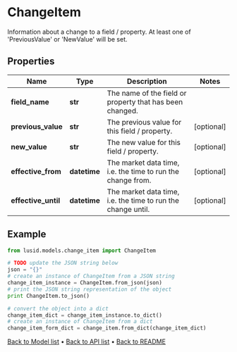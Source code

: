 # ChangeItem

Information about a change to a field / property.  At least one of 'PreviousValue' or 'NewValue' will be set.

## Properties
Name | Type | Description | Notes
------------ | ------------- | ------------- | -------------
**field_name** | **str** | The name of the field or property that has been changed. | 
**previous_value** | **str** | The previous value for this field / property. | [optional] 
**new_value** | **str** | The new value for this field / property. | [optional] 
**effective_from** | **datetime** | The market data time, i.e. the time to run the change from. | [optional] 
**effective_until** | **datetime** | The market data time, i.e. the time to run the change until. | [optional] 

## Example

```python
from lusid.models.change_item import ChangeItem

# TODO update the JSON string below
json = "{}"
# create an instance of ChangeItem from a JSON string
change_item_instance = ChangeItem.from_json(json)
# print the JSON string representation of the object
print ChangeItem.to_json()

# convert the object into a dict
change_item_dict = change_item_instance.to_dict()
# create an instance of ChangeItem from a dict
change_item_form_dict = change_item.from_dict(change_item_dict)
```
[Back to Model list](../README.md#documentation-for-models) &#8226; [Back to API list](../README.md#documentation-for-api-endpoints) &#8226; [Back to README](../README.md)


